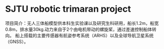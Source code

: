 # SJTU robotic trimaran project
项目简介：无人三体船模型供本科生实验课以及研究生科研用，船长1.2m，船宽0.8m，排水量30kg.动力来自于2个由电机带动的螺旋桨，通过差速控制船体转向。
船上搭载的主要传感器有航姿参考系统（ARHS）以及全球导航卫星系统（GNSS）。

